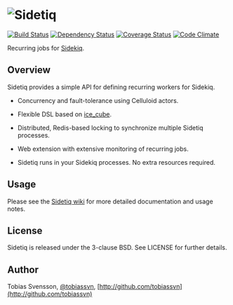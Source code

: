 ![Sidetiq](http://f.cl.ly/items/1W3k0R2V2x3n3S1t1M0B/sidetiq.png)
=========

[![Build Status](https://travis-ci.org/tobiassvn/sidetiq.png)](https://travis-ci.org/tobiassvn/sidetiq)
[![Dependency Status](https://gemnasium.com/tobiassvn/sidetiq.png)](https://gemnasium.com/tobiassvn/sidetiq)
[![Coverage Status](https://coveralls.io/repos/tobiassvn/sidetiq/badge.png)](https://coveralls.io/r/tobiassvn/sidetiq)
[![Code Climate](https://codeclimate.com/github/tobiassvn/sidetiq.png)](https://codeclimate.com/github/tobiassvn/sidetiq)

Recurring jobs for [Sidekiq](http://mperham.github.com/sidekiq/).

Overview
--------

Sidetiq provides a simple API for defining recurring workers for Sidekiq.

- Concurrency and fault-tolerance using Celluloid actors.

- Flexible DSL based on [ice_cube](http://seejohnrun.github.com/ice_cube/).

- Distributed, Redis-based locking to synchronize multiple Sidetiq processes.

- Web extension with extensive monitoring of recurring jobs.

- Sidetiq runs in your Sidekiq processes. No extra resources required.

Usage
-----

Please see the [Sidetiq wiki](http://github.com/tobiassvn/sidetiq/wiki) for more detailed
documentation and usage notes.

License
-------

Sidetiq is released under the 3-clause BSD. See LICENSE for further details.

Author
------

Tobias Svensson, [@tobiassvn](https://twitter.com/tobiassvn), [http://github.com/tobiassvn](http://github.com/tobiassvn)

